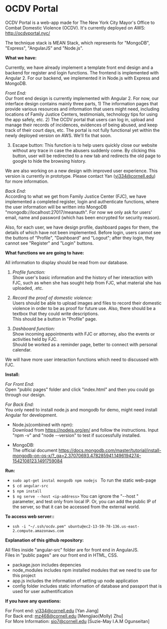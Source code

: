 # OCDV Portal

OCDV Portal is a web-app made for The New York City Mayor's Office to Combat Domestic Violence (OCDV). It's currently deployed on AWS: http://ocdvportal.nyc/

The technique stack is MEAN Stack, which represents for  "MongoDB", "Express", "AngularJS" and  "Node.js".

**What we have:**  
  
Currently, we have already implement a template front end design and a backend for register and login functions. The frontend is implemented with Angular 2. For our backend, we implemented it in Node.js with Express and MongoDB.
  
_Front End:_  
Our front end design is currently implemented with Angular 2. For now, our interface design contains mainly three parts, 1) The information pages that provide various resources and information that users might need, including locations of Family Justice Centers, testimonials, technology tips for using the app safely, etc. 
2) The OCDV portal that users can log in, upload and manage their records of incidences, evidences of being abused, and keep track of their court days, etc. The portal is not fully functional yet within the newly deployed version on AWS. We'll fix that soon.

3) Escape button: This function is to help users quickly close our website without any trace in case the abusers suddenly come. By clicking this button, user will be redirected to a new tab and redirects the old page to google to hide the browsing history.

We are also working on a new design with improved user experience. This version is currently in prototype. Please contact Yan (yj334@cornell.edu) for more information.

_Back End:_  
According to what we get from Family Justice Center (FJC), we have implemented a completed register, login and authenticate functions, where the user information will be written into MongoDB "mongodb://localhost:27017/meanauth". For now we only ask for users' email, name and password (which has been encrypted for security reason).  

Also, for each user, we have design profile, dashboard pages for them, the details of which have not been implemented. Before login, users cannot see the buttons of "Profile", "Dashboard" and "Logout"; after they login, they cannot see "Register" and "Login" buttons.  

**What functions we are going to have:**  

All information to display should be read from our database.  

1.	*Profile function:*  
Show user's basic information and the history of her interaction with FJC, such as when she has sought help from FJC, what material she has uploaded, .etc.  

2.	*Record the proof of domestic violence:*  
Users should be able to upload images and files to record their domestic violence in order to be as proof for future use. Also, there should be a textbox that they could write descriptions.  
This should be a button in "Profile" page.  

3.	*Dashboard function:*  
Show incoming appointments with FJC or attorney, also the events or activities held by FJC.  
Should be worked as a reminder page, better to connect with personal calendar.  

We will have more user interaction functions which need to discussed with FJC.  

**Install:**  

*For Front End:*  
Open "public pages" folder and click "index.html" and then you could go through our design.  

*For Back End:*  
You only need to install node.js and mongodb for demo, might need install Angular for development.  

* Node.js(combined with npm):  
Download from https://nodejs.org/en/ and follow the instructions. Input "npm -v" and "node --version" to test if successfully installed.  

* MongoDB:  
The official document https://docs.mongodb.com/master/tutorial/install-mongodb-on-os-x/?_ga=2.37070693.478285941.1496194274-1542108123.1491759084  

**Run:**  

* `sudo apt-get instal mongodb npm nodejs `
 To run the static web-page 
* `$ cd angular-src`
* `$ npm install`
* `$ ng serve --host <ip-address>`
You can ignore the "--host <ip-address>" parameter, and test only from local IP. Or, you can add the public IP of the server, so that it can be accessed from the external world.


**To access web server::**  
*	`ssh -i "~/.ssh/ocdv.pem" ubuntu@ec2-13-59-78-136.us-east-2.compute.amazonaws.com`

**Explanation of this github repository:**  

All files inside "angular-src" folder are for front end in AngularJS.  
Files in "public pages" are our front end in HTML, CSS.  
* package.json includes depencies  
* node_modules includes npm installed modules that we need to use for this project  
* app.js includes the information of setting up node application  
* config folder includes static information of database and passport that is used for user authentification  

**If you have any questions:**  

For Front end: yj334@cornell.edu [Yan Jiang]  
For Back end: mz468@cornell.edu [Mengjiao(Molly) Zhu]  
For More Information: sio7@cornell.edu [Suzie-May I.A.M Ogunseitan]
